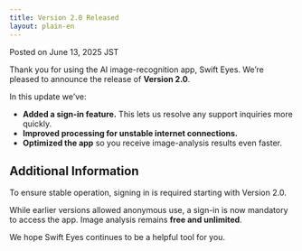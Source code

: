 ```yaml
---
title: Version 2.0 Released
layout: plain-en
---
```

Posted on June 13, 2025 JST

Thank you for using the AI image-recognition app, Swift Eyes. We’re pleased to announce the release of **Version 2.0**.

In this update we’ve:

- **Added a sign-in feature.** This lets us resolve any support inquiries more quickly.  
- **Improved processing for unstable internet connections.**  
- **Optimized the app** so you receive image-analysis results even faster.

## Additional Information

To ensure stable operation, signing in is required starting with Version 2.0.

While earlier versions allowed anonymous use, a sign-in is now mandatory to access the app. Image analysis remains **free and unlimited**.

We hope Swift Eyes continues to be a helpful tool for you.
